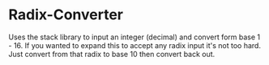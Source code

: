 # Radix-Converter

Uses the stack library to input an integer (decimal) and convert form base 1 - 16. If you wanted to expand this to accept any radix input it's not too hard. Just convert from that radix to base 10 then convert back out. 
